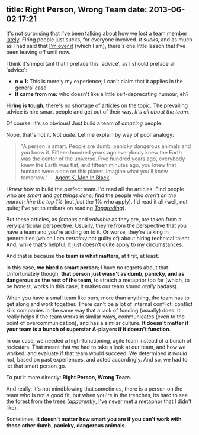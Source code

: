 title: Right Person, Wrong Team
date: 2013-06-02 17:21
---

It's not surprising that I've been talking about [how we lost a team member lately](/2013/05/22/why-you-shouldnt-have-a-bad-time/). Firing people just sucks, for everyone involved. *It sucks*, and as much as I had said that [I'm over it](/2013/05/28/in-over-your-head/) (which I am), there's one little lesson that I've been leaving off until now.

I think it's important that I preface this 'advice', as I should preface all 'advice':

- **n = 1:** This is merely my experience; I can't claim that it applies in the general case
- **It came from me:** who doesn't like a little self-deprecating humour, eh?

**Hiring is tough**; there's no shortage of [articles](http://www.joelonsoftware.com/articles/GuerrillaInterviewing3.html) [on](http://www.codinghorror.com/blog/2012/03/how-to-hire-a-programmer.html) [the](http://www.joelonsoftware.com/articles/FindingGreatDevelopers.html) [topic](http://www.joelonsoftware.com/articles/SortingResumes.html). The prevailing advice is hire smart people and get out of their way. *It's all about the team.*

Of course. It's so obvious! Just build a team of *amazing* people.

Nope, that's not it. Not *quite*. Let me explain by way of poor analogy:

> "A person is smart. People are dumb, panicky dangerous animals and you know it. Fifteen hundred years ago everybody knew the Earth was the center of the universe. Five hundred years ago, everybody knew the Earth was flat, and fifteen minutes ago, you knew that humans were alone on this planet. Imagine what you'll know tomorrow." -- [Agent K, Men In Black](http://www.imdb.com/title/tt0119654/quotes?item=qt0997317)

I *knew* how to build the perfect team. I'd read all the articles: Find people who are *smart* and *get things done*; find the people who *aren't on the market*; *hire the top 1%* (not *just* the 1% who apply). I'd read it all (well, not quite; I've yet to embark on reading *[Topgrading](http://www.amazon.ca/dp/094400234X)*).

But these articles, as *famous* and *valuable* as they are, are taken from a very particular perspective. Usually, they're from the perspective that you have a team and you're adding on to it. Or worse, they're talking in generalities (which I am *certainly* not guilty of) about hiring technical talent. And, while that's helpful, it just doesn't quite apply to my circumstances.

And that is because **the team is what matters**, at first, at least.

In this case, **we hired a smart person**; I have no regrets about that. Unfortunately though, **that person just wasn't as dumb, panicky, and as dangerous as the rest of the team**, to stretch a metaphor too far (which, to be honest, works in this case; it makes our team sound *really* badass).

When you have a small team like ours, more than anything, the team has to get along and work together. There can't be a lot of internal conflict: conflict kills companies in the same way that a lack of funding (usually) does. It really helps if the team works in similar ways, communicates (even to the point of overcommunication), and has a similar culture. **It doesn't matter if your team is a bunch of superstar A-players if it doesn't function**.

In our case, we needed a high-functioning, agile team instead of a bunch of rockstars. That meant that we had to take a look at our team, and how we worked, and evaluate if that team would succeed. We determined *it would not*, based on past experiences, and acted accordingly. And so, we had to let that smart person go.

To put it more directly: **Right Person, Wrong Team**.

And really, it's not mindblowing that sometimes, there is a person on the team who is not a good fit, but when you're in the trenches, its hard to see the forest from the trees (*apparently*, I've never met a metaphor that I didn't like).

Sometimes, **it doesn't matter how smart you are if you can't work with those other dumb, panicky, dangerous animals.**
